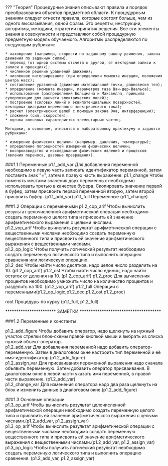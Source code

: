 ??? "Теория"
	Процедурные знания описывают правила и порядок преобразования объектов предметной области. К процедурным знаниям следует отнести правила, которые состоят больше, чем из одного высказывания, одной фразы. Это рецепты, инструкции, алгоритмы, методики, стратегии принятия решения. Все эти элементы знания в совокупности и представляют собой процедурную предметную модель обучаемого. Алгоритмы распределяются по следующим рубрикам:

	* нахождение (например, скорости по заданному закону движения, закона движения по заданным силам);
	* переход (от одной системы отсчета к другой, от векторной записи к записи в проекциях);
	* численное решение уравнений движения;
	* численное интегрирование (при определении момента инерции, положения центра масс);
	* составление уравнений (движения материальной точки, равновесия тел);
	* определение (момента инерции, параметров газа Ван-дер-Ваальса);
	* использование (распределений Больцмана и Максвелла, принципа суперпозиции для расчета электрических полей);
	* построение (силовых линий и эквипотенциальных поверхностей, векторных диаграмм переменного электрического тока);
	* расчет (электрических цепей с помощью закона Ома, интерференции);
	* сложение (сил, скоростей);
	* оценка волновых характеристик элементарных частиц.

	Методики, в основном, относятся к лабораторному практикуму и задаются рубриками:

	* измерение физических величин (например, давления, температуры);
	* определение погрешностей измерения физических величин;
	* воспроизводство и исследование физических явлений и процессов (явления переноса, фазовые превращения).

    
###1.1 Переменные
p1.1_add_var Для добавления переменной необходимо в левую часть записать идентификатор переменной, затем поставить знак "=", затем в правую часть выражение.
p1.1_change Чтобы поменять местами значения двух переменных необходимо использовать третью в качестве буфера. Скопировать значение первой в буфер, затем присвоить первой переменной вторую, затем второй присвоить буфер. (p1.1_add_var)
p1.1_full Переменные (p1.1_change)

###1.2 Операции с переменными
p1.2_сop_arif Чтобы вычислить результат целочисленной арифметической операции необходимо создать переменную целого типа и присвоить ей значение арифметического выражения с целыми числами.     
p1.2_vop_arif Чтобы вычислить результат арифметической операции с вещественными числами необходимо создать переменную вещественного типа и присвоить ей значение арифметического выражения с вещественными числами.     
p1.2_op_logic Чтобы получить логический результат необходимо создать переменную логического типа и выполнить операцию сравнения или логическую операцию.    
p1.2_dec Чтобы найти число десятков, надо целое число разделить на 10. (p1.2_сop_arif)
p1.2_ost Чтобы найти число единиц, надо найти остаток от деления на 10. (p1.2_сop_arif)
p1.2_proc Для вычисления процентов необходимо умножить число на количество процентов и разделить на 100. (p1.2_vop_arif)
p1.2_full Операции с переменными(p1.2_op_logic,p1.2_dec,p1.2_ost,p1.2_proc)

root Процедуры по курсу (p1.1_full, p1.2_full)

    
*********************** ЗАМЕТКИ *************************************   
    
    
###1.2 Переменные и константы       
    
p1.2_add_figure Чтобы добавить оператор, надо щелкнуть на нужный участок стрелки блок-схемы правой кнопкой мыши и выбрать из списка нужный объект-оператор.     
p1.2_add_var Для добавления переменной надо добавить оператор-переменную. Затем в диалоговом окне настроить тип переменной и её имя-идентификатор.(p1.2_add_figure)     
p1.2_assign_var Для присваивания переменной выражения надо сначала объявить переменную. Затем добавить оператор присваивания. В диалоговом окне в левой части указать имя переменной, в правой части выражение. (p1.2_add_var)    
p1.2_change_var Для изменения оператора надо два раза щелкнуть на блок и изменить данные в диалоговом окне.(p1.2_add_figure)   

###1.3 Основные операции    
p1.3_op_arif Чтобы вычислить результат целочисленной арифметической операции необходимо создать переменную целого типа и присвоить ей значение арифметического выражения с целыми числами.(p1.2_add_var, p1.2_assign_var)     
p1.3_op_arif Чтобы вычислить результат арифметической операции с вещественными числами необходимо создать переменную вещественного типа и присвоить ей значение арифметического выражения с вещественными числами.(p1.2_add_var, p1.2_assign_var)     
p1.3_op_logic Чтобы получить логический результат необходимо создать переменную логического типа и выполнить операцию сравнения. (p1.2_add_var, p1.2_assign_var)     